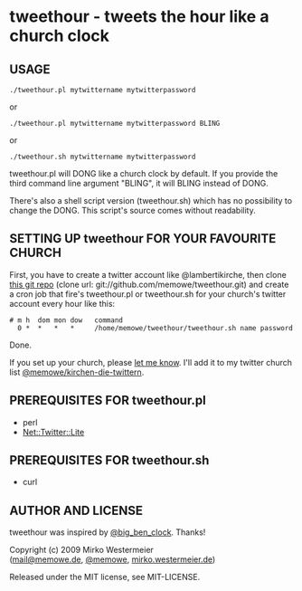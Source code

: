 tweethour - tweets the hour like a church clock
===============================================

USAGE
-----

    ./tweethour.pl mytwittername mytwitterpassword

or

    ./tweethour.pl mytwittername mytwitterpassword BLING

or

    ./tweethour.sh mytwittername mytwitterpassword

tweethour.pl will DONG like a church clock by default. If you provide the third command line argument "BLING", it will BLING instead of DONG.

There's also a shell script version (tweethour.sh) which has no possibility to change the DONG. This script's source comes without readability.

SETTING UP tweethour FOR YOUR FAVOURITE CHURCH
----------------------------------------------

First, you have to create a twitter account like @lambertikirche, then clone [this git repo](http://github.com/memowe/tweethour) (clone url: git://github.com/memowe/tweethour.git) and create a cron job that fire's tweethour.pl or tweethour.sh for your church's twitter account every hour like this:

    # m h  dom mon dow   command
      0 *  *   *   *     /home/memowe/tweethour/tweethour.sh name password

Done.

If you set up your church, please [let me know][churchsetup]. I'll add it to my twitter church list [@memowe/kirchen-die-twittern][churchlist].

PREREQUISITES FOR tweethour.pl
------------------------------

* perl
* [Net::Twitter::Lite][ntl]

PREREQUISITES FOR tweethour.sh
------------------------------

* curl

AUTHOR AND LICENSE
------------------

tweethour was inspired by [@big_ben_clock][bbc]. Thanks!

Copyright (c) 2009 Mirko Westermeier  
([mail@memowe.de][mail], [@memowe][twitter], [mirko.westermeier.de][web])

Released under the MIT license, see MIT-LICENSE.

[1]: http://twitter.com/lambertikirche
[2]: http://twitter.com/frauenkirche_dd
[3]: http://twitter.com/koelner_dom
[4]: http://twitter.com/paulusdom

[churchsetup]: http://twitter.com/?status=@memowe%20Hi,%20please%20add%20my%20church%20to%20your%20twitter%20church%20list:
[churchlist]: http://twitter.com/memowe/kirchen_die_twittern/members
[ntl]: http://search.cpan.org/dist/Net-Twitter-Lite/
[bbc]: http://twitter.com/big_ben_clock

[mail]: mailto:mail@memowe.de
[twitter]: http://twitter.com/memowe
[web]: http://mirko.westermeier.de
